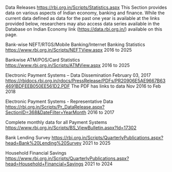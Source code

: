 Data Releases
https://rbi.org.in/Scripts/Statistics.aspx
This Section provides data on various aspects of Indian economy, banking and finance. While the current data defined as data for the past one year is available at the links provided below, researchers may also access data series available in the Database on Indian Economy link (https://data.rbi.org.in/) available on this page.


Bank-wise NEFT/RTGS/Mobile Banking/Internet Banking Statistics
https://www.rbi.org.in/Scripts/NEFTView.aspx
2016 to 2025

Bankwise ATM/POS/Card Statistics
https://www.rbi.org.in/Scripts/ATMView.aspx
2016 to 2025

Electronic Payment Systems – Data Dissemination
February 03, 2017
https://rbidocs.rbi.org.in/rdocs/PressRelease/PDFs/PR20906E5AE9667B634691BDFEEB050EE561D2.PDF
The PDF has links to data Nov 2016 to Feb 2018

Electronic Payment Systems - Representative Data
https://rbi.org.in/Scripts/Pr_DataRelease.aspx?SectionID=368&DateFilter=YearMonth
2016 to 2017

Complete monthly data for all Payment Systems
https://www.rbi.org.in/Scripts/BS_ViewBulletin.aspx?Id=17302


Bank Lending Survey
https://rbi.org.in/Scripts/QuarterlyPublications.aspx?head=Bank%20Lending%20Survey
2021 to 2025

Household Financial Savings
https://www.rbi.org.in/Scripts/QuarterlyPublications.aspx?head=Household+Financial+Savings
2021 to 2024
